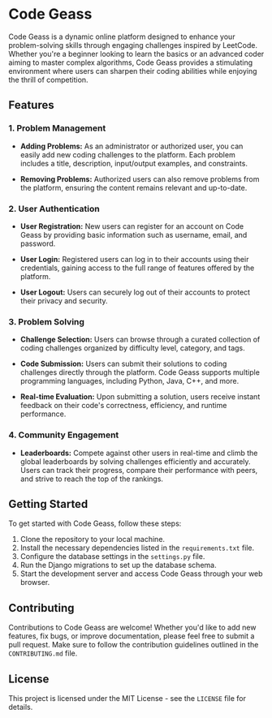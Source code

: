 # Code Geass

Code Geass is a dynamic online platform designed to enhance your problem-solving skills through engaging challenges inspired by LeetCode. Whether you're a beginner looking to learn the basics or an advanced coder aiming to master complex algorithms, Code Geass provides a stimulating environment where users can sharpen their coding abilities while enjoying the thrill of competition.

## Features

### 1. Problem Management

- **Adding Problems:** As an administrator or authorized user, you can easily add new coding challenges to the platform. Each problem includes a title, description, input/output examples, and constraints.
  
- **Removing Problems:** Authorized users can also remove problems from the platform, ensuring the content remains relevant and up-to-date.

### 2. User Authentication

- **User Registration:** New users can register for an account on Code Geass by providing basic information such as username, email, and password.

- **User Login:** Registered users can log in to their accounts using their credentials, gaining access to the full range of features offered by the platform.

- **User Logout:** Users can securely log out of their accounts to protect their privacy and security.

### 3. Problem Solving

- **Challenge Selection:** Users can browse through a curated collection of coding challenges organized by difficulty level, category, and tags.

- **Code Submission:** Users can submit their solutions to coding challenges directly through the platform. Code Geass supports multiple programming languages, including Python, Java, C++, and more.

- **Real-time Evaluation:** Upon submitting a solution, users receive instant feedback on their code's correctness, efficiency, and runtime performance.

### 4. Community Engagement

- **Leaderboards:** Compete against other users in real-time and climb the global leaderboards by solving challenges efficiently and accurately. Users can track their progress, compare their performance with peers, and strive to reach the top of the rankings.

## Getting Started

To get started with Code Geass, follow these steps:

1. Clone the repository to your local machine.
2. Install the necessary dependencies listed in the `requirements.txt` file.
3. Configure the database settings in the `settings.py` file.
4. Run the Django migrations to set up the database schema.
5. Start the development server and access Code Geass through your web browser.

## Contributing

Contributions to Code Geass are welcome! Whether you'd like to add new features, fix bugs, or improve documentation, please feel free to submit a pull request. Make sure to follow the contribution guidelines outlined in the `CONTRIBUTING.md` file.

## License

This project is licensed under the MIT License - see the `LICENSE` file for details.
